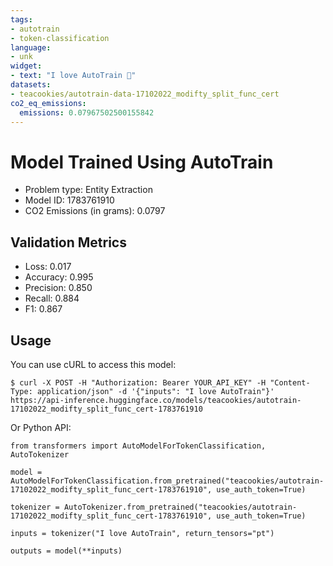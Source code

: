 ```yaml
---
tags:
- autotrain
- token-classification
language:
- unk
widget:
- text: "I love AutoTrain 🤗"
datasets:
- teacookies/autotrain-data-17102022_modifty_split_func_cert
co2_eq_emissions:
  emissions: 0.07967502500155842
---
```


# Model Trained Using AutoTrain

- Problem type: Entity Extraction
- Model ID: 1783761910
- CO2 Emissions (in grams): 0.0797

## Validation Metrics

- Loss: 0.017
- Accuracy: 0.995
- Precision: 0.850
- Recall: 0.884
- F1: 0.867

## Usage

You can use cURL to access this model:

```
$ curl -X POST -H "Authorization: Bearer YOUR_API_KEY" -H "Content-Type: application/json" -d '{"inputs": "I love AutoTrain"}' https://api-inference.huggingface.co/models/teacookies/autotrain-17102022_modifty_split_func_cert-1783761910
```

Or Python API:

```
from transformers import AutoModelForTokenClassification, AutoTokenizer

model = AutoModelForTokenClassification.from_pretrained("teacookies/autotrain-17102022_modifty_split_func_cert-1783761910", use_auth_token=True)

tokenizer = AutoTokenizer.from_pretrained("teacookies/autotrain-17102022_modifty_split_func_cert-1783761910", use_auth_token=True)

inputs = tokenizer("I love AutoTrain", return_tensors="pt")

outputs = model(**inputs)
```